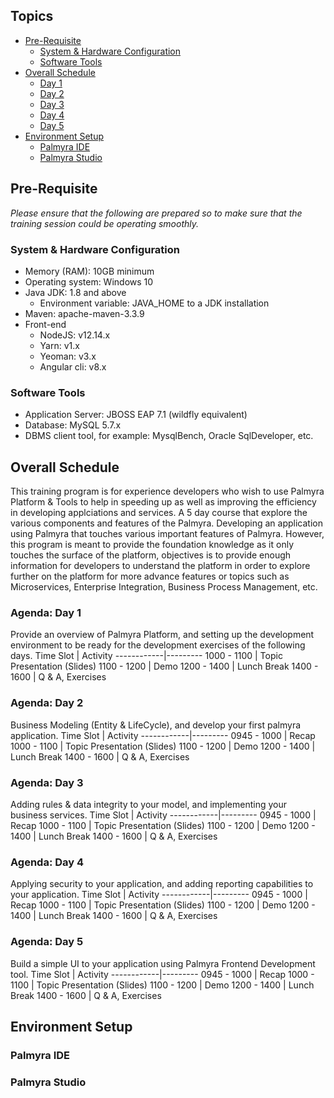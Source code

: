 ## Topics
* [Pre-Requisite](#pre-requisite)
	* [System & Hardware Configuration](#system--hardware-configuration)
	* [Software Tools](#software-tools)
* [Overall Schedule](#overall-schedule)
	* [Day 1](#agenda-day-1)
	* [Day 2](#agenda-day-2)
	* [Day 3](#agenda-day-3)
	* [Day 4](#agenda-day-4)
	* [Day 5](#agenda-day-5)
* [Environment Setup](#environment-setup)
	* [Palmyra IDE](#palmyra-ide)
	* [Palmyra Studio](#palmyra-studio)
    
## Pre-Requisite
_Please ensure that the following are prepared so to make sure that the training session could be operating smoothly._

### System & Hardware Configuration
* Memory (RAM): 10GB minimum
* Operating system: Windows 10
* Java JDK: 1.8 and above         
	* Environment variable: JAVA_HOME to a JDK installation
* Maven: apache-maven-3.3.9
* Front-end
	* NodeJS: v12.14.x
	* Yarn: v1.x
	* Yeoman: v3.x
	* Angular cli: v8.x
	
### Software Tools
* Application Server: JBOSS EAP 7.1 (wildfly equivalent)
* Database: MySQL 5.7.x
* DBMS client tool, for example: MysqlBench, Oracle SqlDeveloper, etc.

## Overall Schedule
This training program is for experience developers who wish to use Palmyra Platform & Tools to help in speeding up as well as improving the efficiency in developing applciations and services. A 5 day course that explore the various components and features of the Palmyra. Developing an application using Palmyra that touches various important features of Palmyra. However, this program is meant to provide the foundation knowledge as it only touches the surface of the platform, objectives is to provide enough information for developers to understand the platform in order to explore further on the platform for more advance features or topics such as Microservices, Enterprise Integration, Business Process Management, etc.  

### Agenda: Day 1
Provide an overview of Palmyra Platform, and setting up the development environment to be ready for the development exercises of the following days.
Time Slot   | Activity
------------|---------
1000 - 1100 | Topic Presentation (Slides)
1100 - 1200 | Demo
1200 - 1400 | Lunch Break
1400 - 1600 | Q & A, Exercises

### Agenda: Day 2
Business Modeling (Entity & LifeCycle), and develop your first palmyra application.
Time Slot   | Activity
------------|---------
0945 - 1000 | Recap
1000 - 1100 | Topic Presentation (Slides)
1100 - 1200 | Demo
1200 - 1400 | Lunch Break
1400 - 1600 | Q & A, Exercises

### Agenda: Day 3
Adding rules & data integrity to your model, and implementing your business services.
Time Slot   | Activity
------------|---------
0945 - 1000 | Recap
1000 - 1100 | Topic Presentation (Slides)
1100 - 1200 | Demo
1200 - 1400 | Lunch Break
1400 - 1600 | Q & A, Exercises

### Agenda: Day 4
Applying security to your application, and adding reporting capabilities to your application.
Time Slot   | Activity
------------|---------
0945 - 1000 | Recap
1000 - 1100 | Topic Presentation (Slides)
1100 - 1200 | Demo
1200 - 1400 | Lunch Break
1400 - 1600 | Q & A, Exercises

### Agenda: Day 5
Build a simple UI to your application using Palmyra Frontend Development tool.
Time Slot   | Activity
------------|---------
0945 - 1000 | Recap
1000 - 1100 | Topic Presentation (Slides)
1100 - 1200 | Demo
1200 - 1400 | Lunch Break
1400 - 1600 | Q & A, Exercises

## Environment Setup
### Palmyra IDE
### Palmyra Studio
